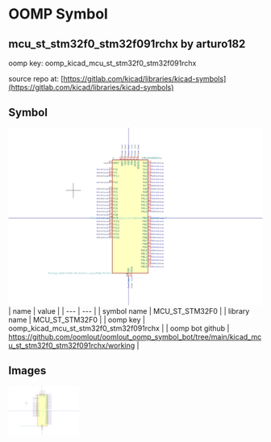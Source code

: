 # OOMP Symbol  
## mcu_st_stm32f0_stm32f091rchx  by arturo182  
  
oomp key: oomp_kicad_mcu_st_stm32f0_stm32f091rchx  
  
source repo at: [https://gitlab.com/kicad/libraries/kicad-symbols](https://gitlab.com/kicad/libraries/kicad-symbols)  
## Symbol  
  
[![working.png](working_600.png)](working.png)  
| name | value | 
| --- | --- | 
| symbol name | MCU_ST_STM32F0 | 
| library name | MCU_ST_STM32F0 | 
| oomp key | oomp_kicad_mcu_st_stm32f0_stm32f091rchx | 
| oomp bot github | https://github.com/oomlout/oomlout_oomp_symbol_bot/tree/main/kicad_mcu_st_stm32f0_stm32f091rchx/working | 
## Images  
  
[![working.png](working_140.png)](working.png)  
